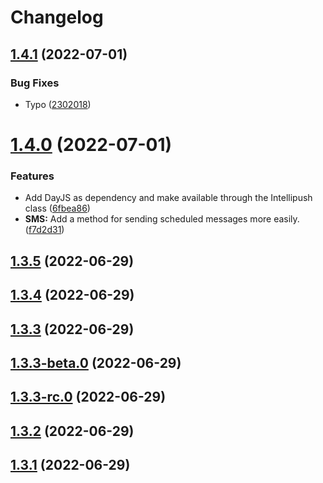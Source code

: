 # Changelog

## [1.4.1](https://github.com/hirvi-no/intellipush-sdk/compare/1.4.0...1.4.1) (2022-07-01)


### Bug Fixes

* Typo ([2302018](https://github.com/hirvi-no/intellipush-sdk/commit/23020182ef6e5cdbec00288f4a4d225f6e14cbd1))

# [1.4.0](https://github.com/hirvi-no/intellipush-sdk/compare/1.3.5...1.4.0) (2022-07-01)


### Features

* Add DayJS as dependency and make available through the Intellipush class ([6fbea86](https://github.com/hirvi-no/intellipush-sdk/commit/6fbea860551c274e4c52ba75b8c493f624950231))
* **SMS:** Add a method for sending scheduled messages more easily. ([f7d2d31](https://github.com/hirvi-no/intellipush-sdk/commit/f7d2d3130ffcee771290777bf2ecaad81ecf732e))

## [1.3.5](https://github.com/hirvi-no/intellipush-sdk/compare/1.3.4...1.3.5) (2022-06-29)

## [1.3.4](https://github.com/hirvi-no/intellipush-sdk/compare/1.3.3...1.3.4) (2022-06-29)

## [1.3.3](https://github.com/hirvi-no/intellipush-sdk/compare/1.3.3-beta.0...1.3.3) (2022-06-29)

## [1.3.3-beta.0](https://github.com/hirvi-no/intellipush-sdk/compare/1.3.3-rc.0...1.3.3-beta.0) (2022-06-29)

## [1.3.3-rc.0](https://github.com/hirvi-no/intellipush-sdk/compare/1.3.2...1.3.3-rc.0) (2022-06-29)

## [1.3.2](https://github.com/hirvi-no/intellipush-sdk/compare/1.3.1...1.3.2) (2022-06-29)

## [1.3.1](https://github.com/hirvi-no/intellipush-sdk/compare/1.3.0...1.3.1) (2022-06-29)